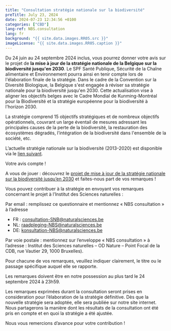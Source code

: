 ```yaml
---
title: "Consultation stratégie nationale sur la biodiversité"
preTitle: July 23, 2024
date: 2024-07-23 12:34:56 +0100
categories: ["CBD"]
lang-ref: NBS.consultation
lang: fr
background: "{{ site.data.images.RR05.src }}"
imageLicense: "{{ site.data.images.RR05.caption }}"
---
```


Du 24 juin au 24 septembre 2024 inclus, vous pourrez donner votre avis sur le projet de **la mise à jour de la stratégie nationale de la Belgique sur la biodiversité jusqu'en 2030**. Le SPF Santé Publique, Sécurité de la Chaîne alimentaire et Environnement pourra ainsi en tenir compte lors de l'élaboration finale de la stratégie.
Dans le cadre de la Convention sur la Diversité Biologique, la Belgique s'est engagée à réviser sa stratégie nationale pour la biodiversité jusqu'en 2030. Cette actualisation vise à aligner les objectifs belges avec le Cadre Mondial de Kunming-Montréal pour la Biodiversité et la stratégie européenne pour la biodiversité à l'horizon 2030.

La stratégie comprend 15 objectifs stratégiques et de nombreux objectifs opérationnels, couvrant un large éventail de mesures adressant les principales causes de la perte de la biodiversité, la restauration des écosystèmes dégradés, l’intégration de la biodiversité dans l'ensemble de la société, etc.

L’actuelle stratégie nationale sur la biodiversité (2013-2020) est disponible via le [lien suivant](https://www.biodiv.be/documents/BE-national-strategy).

Votre avis compte !

A vous de jouer : découvrez le [projet de mise à jour de la stratégie nationale sur la biodiversité jusqu’en 2030](https://www.health.belgium.be/fr/mise-jour-de-la-strategie-nationale-belge-pour-la-biodiversite-lhorizon-2030)  et faites-nous part de vos remarques !

Vous pouvez contribuer à la stratégie en envoyant vos remarques concernant le projet à l’Institut des Sciences naturelles :

Par email : remplissez ce questionnaire et mentionnez « NBS consultation » à l’adresse
 * FR : consultation-SNB@naturalsciences.be
 * NL: raadpleging-NBS@naturalsciences.be
 * DE: konsultation-NBS@naturalsciences.be

Par voie postale : mentionnez sur l’enveloppe « NBS consultation » à l’adresse : Institut des Sciences naturelles – OD Nature – Point Focal de la CDB, rue Vautier 29, 1000 Bruxelles).

Pour chacune de vos remarques, veuillez indiquer clairement, le titre ou le passage spécifique auquel elle se rapporte.

Les remarques doivent être en notre possession au plus tard le 24 septembre 2024 à 23h59.

Les remarques exprimées durant la consultation seront prises en consideration pour l’élaboration de la stratégie définitive. Dès que la nouvelle stratégie sera adoptée, elle sera publiée sur notre site internet. Nous partagerons la manière dont les résultats de la consultation ont été pris en compte et en quoi la stratégie a été ajustée.

Nous vous remercions d’avance pour votre contribution !
